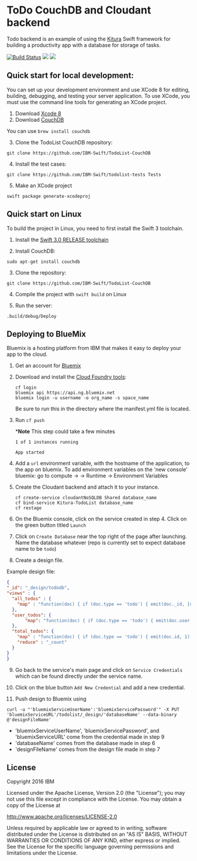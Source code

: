 # ToDo CouchDB and Cloudant backend

Todo backend is an example of using the [Kitura](https://github.com/IBM-Swift/Kitura) Swift framework for building a productivity app with a database for storage of tasks.

[![Build Status](https://travis-ci.org/IBM-Swift/TodoList-CouchDB.svg?branch=master)](https://travis-ci.org/IBM-Swift/TodoList-CouchDB)
![](https://img.shields.io/badge/Swift-3.0%20RELEASE-orange.svg?style=flat)
![](https://img.shields.io/badge/platform-Linux,%20macOS-blue.svg?style=flat)

## Quick start for local development:

You can set up your development environment and use XCode 8 for editing, building, debugging, and testing your server application. To use XCode, you must use the command line tools for generating an XCode project.

1. Download [Xcode 8](https://swift.org/download/)
2. Download [CouchDB](http://couchdb.apache.org/)
 
 You can use `brew install couchdb` 

3. Clone the TodoList CouchDB repository:

  `git clone https://github.com/IBM-Swift/TodoList-CouchDB`
  
4. Install the test cases:

  `git clone https://github.com/IBM-Swift/todolist-tests Tests`
  
5. Make an XCode project

  `swift package generate-xcodeproj`
  
## Quick start on Linux

To build the project in Linux, you need to first install the Swift 3 toolchain.

1. Install the [Swift 3.0 RELEASE toolchain](http://www.swift.org)

2. Install CouchDB:

  `sudo apt-get install couchdb`
  
3. Clone the repository:

  `git clone https://github.com/IBM-Swift/TodoList-CouchDB`
  
4. Compile the project with `swift build` on Linux

5. Run the server:

 `.build/debug/Deploy`

## Deploying to BlueMix

Bluemix is a hosting platform from IBM that makes it easy to deploy your app to the cloud. 

1. Get an account for [Bluemix](https://new-console.ng.bluemix.net/?direct=classic)

2. Download and install the [Cloud Foundry tools](https://new-console.ng.bluemix.net/docs/starters/install_cli.html):

    ```
    cf login
    bluemix api https://api.ng.bluemix.net
    bluemix login -u username -o org_name -s space_name
    ```

    Be sure to run this in the directory where the manifest.yml file is located.

3. Run `cf push`   

    ***Note** This step could take a few minutes

    ```
    1 of 1 instances running 

    App started
    ```

4. Add a `url` environment variable, with the hostname of the application, to the app on bluemix.
   To add environment variables on the 'new console' bluemix: go to compute -> <App> -> Runtime -> Environment Variables 

5. Create the Cloudant backend and attach it to your instance.

    ```
    cf create-service cloudantNoSQLDB Shared database_name
    cf bind-service Kitura-TodoList database_name
    cf restage
    ```
6. On the Bluemix console, click on the service created in step 4. Click on the green button titled `Launch`

7. Click on `Create Database` near the top right of the page after launching. Name the database whatever (repo is currently set to expect database name to be `todo`)

8. Create a design file.

  Example design file:
  
  ```json
  {
  "_id": "_design/tododb",
  "views" : {
    "all_todos" : {
      "map" : "function(doc) { if (doc.type == 'todo') { emit(doc._id, [doc._id, doc.user, doc.title, doc.completed, doc.rank]); }}"
    },
    "user_todos": {
         "map": "function(doc) { if (doc.type == 'todo') { emit(doc.user, [doc._id, doc.user, doc.title, doc.completed, doc.rank]); }}"
    },
    "total_todos": {
      "map" : "function(doc) { if (doc.type == 'todo') { emit(doc.id, 1); }}",
      "reduce" : "_count"
    }
  }
  }
  ```

9. Go back to the service's main page and click on `Service Credentials` which can be found directly under the service name.

10. Click on the blue button `Add New Credential` and add a new credential.

11. Push design to Bluemix using 
  ```
  curl -u "'bluemixServiceUserName':'bluemixServicePassword'" -X PUT 'bluemixServiceURL'/todolist/_design/'databaseName' --data-binary @'designFileName'
  ```
  
  - 'bluemixServiceUserName', 'bluemixServicePassword', and 'bluemixServiceURL' come from the credential made in step 9
  - 'databaseName' comes from the database made in step 6
  - 'designFileName' comes from the design file made in step 7
  
## License

Copyright 2016 IBM

Licensed under the Apache License, Version 2.0 (the "License"); you may not use this file except in compliance with the License. You may obtain a copy of the License at

http://www.apache.org/licenses/LICENSE-2.0

Unless required by applicable law or agreed to in writing, software distributed under the License is distributed on an "AS IS" BASIS, WITHOUT WARRANTIES OR CONDITIONS OF ANY KIND, either express or implied. See the License for the specific language governing permissions and limitations under the License.

